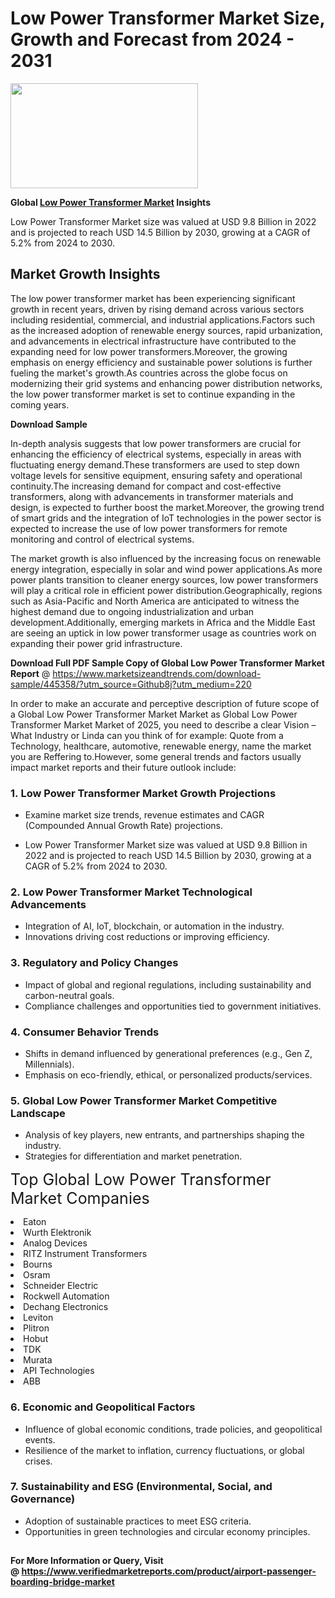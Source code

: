 <H1>Low Power Transformer Market Size, Growth and Forecast from 2024 - 2031</H1><img class="aligncenter size-medium wp-image-584254" src="https://thirdeyenews.in/wp-content/uploads/2024/09/Global-Market-Research-300x168.jpeg" alt="" width="300" height="168" /><p><strong>Global&nbsp;<a href="https://www.marketsizeandtrends.com/download-sample/445358/?utm_source=Github8j?utm_medium=220">Low Power Transformer Market</a> Insights</strong></p><p>Low Power Transformer Market size was valued at USD 9.8 Billion in 2022 and is projected to reach USD 14.5 Billion by 2030, growing at a CAGR of 5.2% from 2024 to 2030.</p><p><h2>Market Growth Insights</h2> <p>The low power transformer market has been experiencing significant growth in recent years, driven by rising demand across various sectors including residential, commercial, and industrial applications.Factors such as the increased adoption of renewable energy sources, rapid urbanization, and advancements in electrical infrastructure have contributed to the expanding need for low power transformers.Moreover, the growing emphasis on energy efficiency and sustainable power solutions is further fueling the market's growth.As countries across the globe focus on modernizing their grid systems and enhancing power distribution networks, the low power transformer market is set to continue expanding in the coming years.</p> <p><strong>Download Sample</strong></p> <p>In-depth analysis suggests that low power transformers are crucial for enhancing the efficiency of electrical systems, especially in areas with fluctuating energy demand.These transformers are used to step down voltage levels for sensitive equipment, ensuring safety and operational continuity.The increasing demand for compact and cost-effective transformers, along with advancements in transformer materials and design, is expected to further boost the market.Moreover, the growing trend of smart grids and the integration of IoT technologies in the power sector is expected to increase the use of low power transformers for remote monitoring and control of electrical systems.</p> <p>The market growth is also influenced by the increasing focus on renewable energy integration, especially in solar and wind power applications.As more power plants transition to cleaner energy sources, low power transformers will play a critical role in efficient power distribution.Geographically, regions such as Asia-Pacific and North America are anticipated to witness the highest demand due to ongoing industrialization and urban development.Additionally, emerging markets in Africa and the Middle East are seeing an uptick in low power transformer usage as countries work on expanding their power grid infrastructure.</p> <p><span class=""><strong>Download Full PDF Sample Copy of Global Low Power Transformer Market Report</strong> @ <a href="https://www.marketsizeandtrends.com/download-sample/445358/?utm_source=Github8j?utm_medium=220" target="_blank">https://www.marketsizeandtrends.com/download-sample/445358/?utm_source=Github8j?utm_medium=220</a></span></p><p>In order to make an accurate and perceptive description of future scope of a Global&nbsp;Low Power Transformer Market Market as Global&nbsp;Low Power Transformer Market Market of 2025, you need to describe a clear Vision &ndash; What Industry or Linda can you think of for example: Quote from a Technology, healthcare, automotive, renewable energy, name the market you are Reffering to.However, some general trends and factors usually impact market reports and their future outlook include:</p><h3>1.&nbsp;<strong>Low Power Transformer Market Growth Projections</strong></h3><ul><li>Examine market size trends, revenue estimates and CAGR (Compounded Annual Growth Rate) projections.</li><li><p>Low Power Transformer Market size was valued at USD 9.8 Billion in 2022 and is projected to reach USD 14.5 Billion by 2030, growing at a CAGR of 5.2% from 2024 to 2030.</p></li></ul><h3>2.&nbsp;<strong>Low Power Transformer Market Technological Advancements</strong></h3><ul><li>Integration of AI, IoT, blockchain, or automation in the industry.</li><li>Innovations driving cost reductions or improving efficiency.</li></ul><h3>3.&nbsp;<strong>Regulatory and Policy Changes</strong></h3><ul><li>Impact of global and regional regulations, including sustainability and carbon-neutral goals.</li><li>Compliance challenges and opportunities tied to government initiatives.</li></ul><h3>4.&nbsp;<strong>Consumer Behavior Trends</strong></h3><ul><li>Shifts in demand influenced by generational preferences (e.g., Gen Z, Millennials).</li><li>Emphasis on eco-friendly, ethical, or personalized products/services.</li></ul><h3>5.&nbsp;<strong>Global Low Power Transformer Market Competitive Landscape</strong></h3><ul><li>Analysis of key players, new entrants, and partnerships shaping the industry.</li><li>Strategies for differentiation and market penetration.</li></ul><p data-pm-slice="1 1 []"><span style="color: inherit; font-family: inherit; font-size: 25px;">Top Global Low Power Transformer Market Companies</span></p><div class="" data-test-id=""><p><li>Eaton</li><li> Wurth Elektronik</li><li> Analog Devices</li><li> RITZ Instrument Transformers</li><li> Bourns</li><li> Osram</li><li> Schneider Electric</li><li> Rockwell Automation</li><li> Dechang Electronics</li><li> Leviton</li><li> Plitron</li><li> Hobut</li><li> TDK</li><li> Murata</li><li> API Technologies</li><li> ABB</li></p></div><h3>6.&nbsp;<strong>Economic and Geopolitical Factors</strong></h3><ul><li>Influence of global economic conditions, trade policies, and geopolitical events.</li><li>Resilience of the market to inflation, currency fluctuations, or global crises.</li></ul><h3>7.&nbsp;<strong>Sustainability and ESG (Environmental, Social, and Governance)</strong></h3><ul><li>Adoption of sustainable practices to meet ESG criteria.</li><li>Opportunities in green technologies and circular economy principles.</li></ul><h2><strong style="font-size: 14px;">For More Information or Query, Visit @&nbsp;</strong><a style="background-color: #ffffff; font-size: 14px;" href="https://www.marketsizeandtrends.com/report/low-power-transformer-market/" target="_blank">https://www.verifiedmarketreports.com/product/airport-passenger-boarding-bridge-market</a></h2>